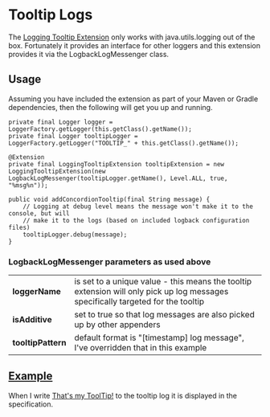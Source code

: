 # Tooltip Logs

The [Logging Tooltip Extension](https://github.com/concordion/concordion-logging-tooltip-extension) only works with java.utils.logging out of the box.  Fortunately it provides an interface for other loggers and this extension provides it via the LogbackLogMessenger class.

## Usage

Assuming you have included the extension as part of your Maven or Gradle dependencies, then the following will get you up and running. 

	private final Logger logger = LoggerFactory.getLogger(this.getClass().getName());
	private final Logger tooltipLogger = LoggerFactory.getLogger("TOOLTIP_" + this.getClass().getName());
	
	@Extension
	private final LoggingTooltipExtension tooltipExtension = new LoggingTooltipExtension(new LogbackLogMessenger(tooltipLogger.getName(), Level.ALL, true, "%msg%n"));

	public void addConcordionTooltip(final String message) {
		// Logging at debug level means the message won't make it to the console, but will 
		// make it to the logs (based on included logback configuration files)
		tooltipLogger.debug(message);
	}

### LogbackLogMessenger parameters as used above

<table style="border: none !important">
	<tr><td><b>loggerName</b></td><td>is set to a unique value - this means the tooltip extension will only pick up log messages specifically targeted for the tooltip</td></tr>  
	<tr><td><b>isAdditive</b></td><td>set to true so that log messages are also picked up by other appenders</td></tr>   
	<tr><td><b>tooltipPattern</b></td><td>default format is "[timestamp] log message", I've overridden that in this example</td></tr>  
</table>

## [Example](-)

When I write [That's my ToolTip!](- "?=writeToolTip(#TEXT)") to the tooltip log it is displayed in the specification. 
